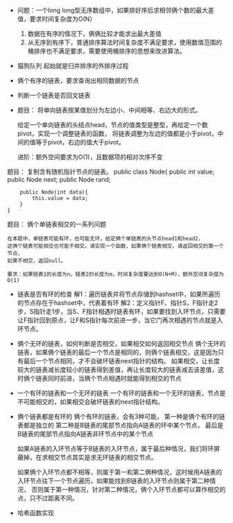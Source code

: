 - 问题：一个long long型无序数组中，如果排好序后求相邻俩个数的最大差值，要求时间复杂度为O(N）
    1. 数据在有序的情况下，俩俩比较才能求出最大差值
    2. 从无序到有序下，普通排序算法时间复杂度不满足要求，使用数值范围的桶排序也不满足要求，需要使用桶排序的思想来改进算法。

- 猫狗队列
    起始就是归并排序的外排序过程



- 俩个有序的链表，要求查询出相同数据的节点

- 判断一个链表是否回文链表

- 题目：
    将单向链表按某值划分为左边小、中间相等、右边大的形式。

    给定一个单向链表的头结点head，节点的值类型是整型，再给定一个数pivot，实现一个调整链表的函数，
    将链表调整为左边的值都是小于pivot，中间的值等于pivot，右边的值大于pivot。

    进阶：额外空间要求为O(1)，且数据项的相对次序不变






题目：
    复制含有随机指针节点的链表。
    public class Node{
        public int value;
        public Node next;
        public Node rand;

        public Node(int data){
            this.value = data;
        }
    }

题目：
    俩个单链表相交的一系列问题

    在本题中，单链表可能有环，也可能无环，给定俩个单链表的头节点head1和head2，
    这俩个链表可能相交也可能不相交。请实现一个函数，如果俩个链表相交，请返回相交的第一个节点，
    如果不相交，返回null。

    要求：如果链表1的长度为n，链表2的长度为m，时间复杂度要达到O(N+M)，额外空间复杂度为O(1)

- 链表是否有环的检查
    解1：遍历链表并将节点存储到hashset中，如果所遍历的节点存在于hashset中，代表着有环
    解2：定义指针F、指针S，F指针走2步，S指针走1步，当S、F指针相遇时链表有环，如果要找到入环节点，只需要让F指针回到原点，让F和S指针每次前进一步，当它门再次相遇的节点就是入环节点。


- 俩个无环的链表，如何判断是否相交，如果相交如何返回相交节点
    俩个无环的链表，如果俩个链表的最后一个节点是相同的，则俩个链表相交，这是因为只有最后一个节点相同，才不会破坏链表next指针的结构。
    如果相交，让长度较大的链表减长度较小的链表得到差值，再让长度较大的链表减去该差值，这时俩个链表同时前进，当俩个节点相遇时就能得到相交的节点

- 一个有环的链表和一个无环的链表
    一个有环的链表和一个无环的链表，节点是不可能相交的，如果相交会破坏链表的next指针结构。

- 俩个链表都是有环的
    俩个有环的链表，会有3种可能，
    第一种是俩个有环的链表都是独立的
    第二种是B链表的尾部节点指向A链表的环中某个节点，
    最后是B链表的尾部节点指向A链表非环节点中的某个节点

    如果A链表的入环节点等于B链表的入环节点，属于最后种情况，我们将环屏蔽掉，在求相交节点其实是求无环链表的相交节点。

    如果俩个入环节点都不相等，则属于第一和第二俩种情况，这时候用A链表的入环节点往下一个节点遍历，如果能找到B链表的入环节点则属于第二种情况，
    否则属于第一种情况，针对第二种情况，俩个入环节点都可以算作相交的点，只不过距离不同。






- 哈希函数实现